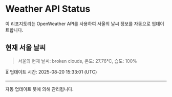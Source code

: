 
# Weather API Status

이 리포지토리는 OpenWeather API를 사용하여 서울의 날씨 정보를 자동으로 업데이트합니다.

## 현재 서울 날씨
> 서울의 현재 날씨: broken clouds, 온도: 27.76°C, 습도: 100%

⏳ 업데이트 시간: 2025-08-20 15:33:01 (UTC)

---
자동 업데이트 봇에 의해 관리됩니다.
